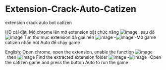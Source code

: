 # Extension-Crack-Auto-Catizen
extension crack auto bot catizen 

HD cài đặt.
Mở chrome lên mở extension bật chức năng 
![image](https://github.com/user-attachments/assets/db04c3f9-b25f-4dfd-85d3-ab883fe12a2d)
_sau đó 
![image](https://github.com/user-attachments/assets/b1606af4-20a6-43e9-91f8-ea7c4c5b064d)
Tìm thư mục extension đã giải nén 
![image](https://github.com/user-attachments/assets/32406455-66d6-46b4-b2e8-8131190a52bb)
-![image](https://github.com/user-attachments/assets/8d08794c-ed1c-45d4-a9a7-f335eaf0065d)
-Mở game catizen nhấn nút Auto để chạy game 


English:
Open chrome, open the extension, enable the function
![image](https://github.com/user-attachments/assets/db04c3f9-b25f-4dfd-85d3-ab883fe12a2d)
_then
![image](https://github.com/user-attachments/assets/b1606af4-20a6-43e9-91f8-ea7c4c5b064d)
Find the extracted extension folder
![image](https://github.com/user-attachments/assets/32406455-66d6-46b4-b2e8-8131190a52bb) -![image](https://github.com/user-attachments/assets/8d08794c-ed1c-45d4-a9a7-f335eaf0065d) 
-Open the catizen game and press the button Auto to run the game


